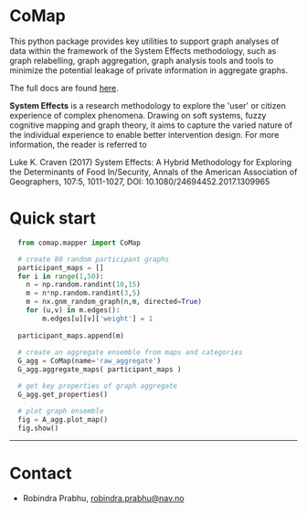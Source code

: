 CoMap
================

This python package provides key utilities to support graph analyses of data 
within the framework of the System Effects methodology, such as graph relabelling, 
graph aggregation, graph analysis tools and tools to minimize the potential leakage 
of private information in aggregate graphs.

The full docs are found [here](https://navikt.github.io/comap/).

**System Effects** is a research methodology to explore the 'user' or citizen 
experience of complex phenomena. Drawing on soft systems, fuzzy
cognitive mapping and graph theory, it aims to capture the varied nature 
of the individual experience to enable better intervention design. For more information,
the reader is referred to 

Luke K. Craven (2017) System Effects: A Hybrid Methodology for Exploring the Determinants of Food In/Security, Annals of the American Association of Geographers, 107:5, 1011-1027, DOI: 10.1080/24694452.2017.1309965

# Quick start

```python
  from comap.mapper import CoMap

  # create 80 random participant graphs
  participant_maps = []
  for i in range(1,50):
    n = np.random.randint(10,15)
    m = n*np.random.randint(3,5)
    m = nx.gnm_random_graph(n,m, directed=True)
    for (u,v) in m.edges():
        m.edges[u][v]['weight'] = 1
    
  participant_maps.append(m)
  
  # create an aggregate ensemble from maps and categories
  G_agg = CoMap(name='raw_aggregate')
  G_agg.aggregate_maps( participant_maps )

  # get key properties of graph aggregate
  G_agg.get_properties()

  # plot graph ensemble
  fig = A_agg.plot_map()
  fig.show()
```

---

# Contact

* Robindra Prabhu, robindra.prabhu@nav.no

